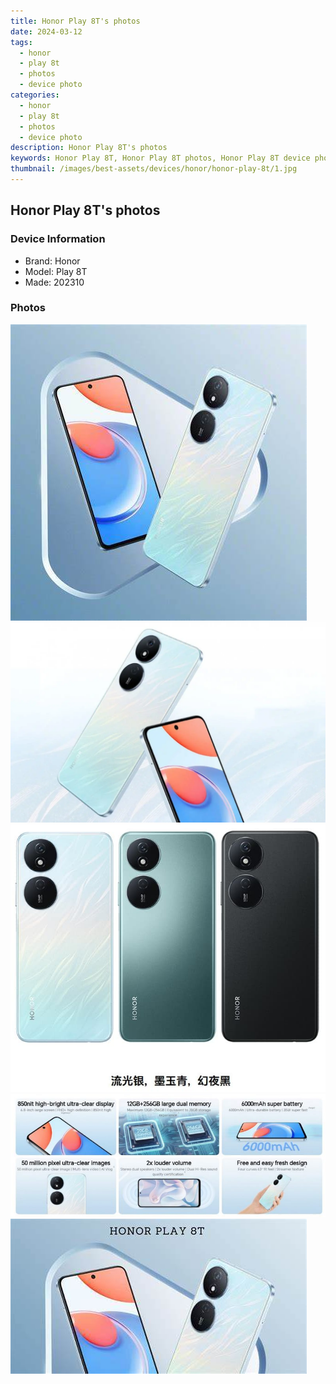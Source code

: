 ```yaml
---
title: Honor Play 8T's photos
date: 2024-03-12
tags: 
  - honor
  - play 8t
  - photos
  - device photo
categories: 
  - honor
  - play 8t
  - photos
  - device photo
description: Honor Play 8T's photos
keywords: Honor Play 8T, Honor Play 8T photos, Honor Play 8T device photo
thumbnail: /images/best-assets/devices/honor/honor-play-8t/1.jpg
---
```


## Honor Play 8T's photos

### Device Information

- Brand: Honor
- Model: Play 8T
- Made: 202310

### Photos

![/images/best-assets/devices/honor/honor-play-8t/1.jpg](/images/best-assets/devices/honor/honor-play-8t/1.jpg)
![/images/best-assets/devices/honor/honor-play-8t/2.jpg](/images/best-assets/devices/honor/honor-play-8t/2.jpg)
![/images/best-assets/devices/honor/honor-play-8t/3.jpg](/images/best-assets/devices/honor/honor-play-8t/3.jpg)
![/images/best-assets/devices/honor/honor-play-8t/4.jpg](/images/best-assets/devices/honor/honor-play-8t/4.jpg)
![/images/best-assets/devices/honor/honor-play-8t/5.jpg](/images/best-assets/devices/honor/honor-play-8t/5.jpg)
